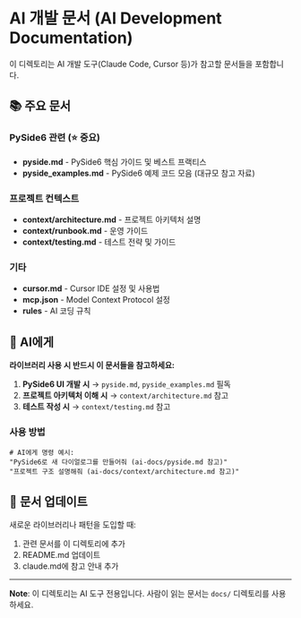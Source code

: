 # AI 개발 문서 (AI Development Documentation)

이 디렉토리는 AI 개발 도구(Claude Code, Cursor 등)가 참고할 문서들을 포함합니다.

## 📚 주요 문서

### PySide6 관련 (⭐ 중요)

- **pyside.md** - PySide6 핵심 가이드 및 베스트 프랙티스
- **pyside_examples.md** - PySide6 예제 코드 모음 (대규모 참고 자료)

### 프로젝트 컨텍스트

- **context/architecture.md** - 프로젝트 아키텍처 설명
- **context/runbook.md** - 운영 가이드
- **context/testing.md** - 테스트 전략 및 가이드

### 기타

- **cursor.md** - Cursor IDE 설정 및 사용법
- **mcp.json** - Model Context Protocol 설정
- **rules** - AI 코딩 규칙

## 🤖 AI에게

**라이브러리 사용 시 반드시 이 문서들을 참고하세요:**

1. **PySide6 UI 개발 시** → `pyside.md`, `pyside_examples.md` 필독
2. **프로젝트 아키텍처 이해 시** → `context/architecture.md` 참고
3. **테스트 작성 시** → `context/testing.md` 참고

### 사용 방법

```
# AI에게 명령 예시:
"PySide6로 새 다이얼로그를 만들어줘 (ai-docs/pyside.md 참고)"
"프로젝트 구조 설명해줘 (ai-docs/context/architecture.md 참고)"
```

## 📝 문서 업데이트

새로운 라이브러리나 패턴을 도입할 때:

1. 관련 문서를 이 디렉토리에 추가
2. README.md 업데이트
3. claude.md에 참고 안내 추가

---

**Note**: 이 디렉토리는 AI 도구 전용입니다. 사람이 읽는 문서는 `docs/` 디렉토리를 사용하세요.
